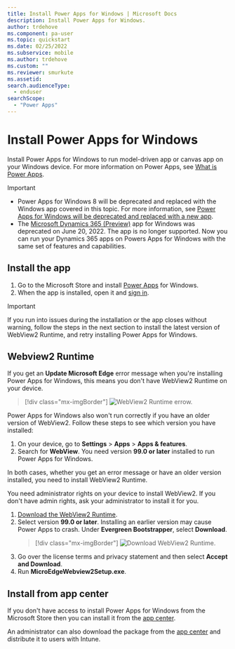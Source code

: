 ```yaml
---
title: Install Power Apps for Windows | Microsoft Docs
description: Install Power Apps for Windows.
author: trdehove
ms.component: pa-user
ms.topic: quickstart
ms.date: 02/25/2022
ms.subservice: mobile
ms.author: trdehove
ms.custom: ""
ms.reviewer: smurkute
ms.assetid: 
search.audienceType: 
  - enduser
searchScope:
  - "Power Apps"
---
```


# Install Power Apps for Windows


Install Power Apps for Windows to run model-driven app or canvas app on your Windows device. For more information on Power Apps, see [What is Power Apps](/powerapps/powerapps-overview).

> [!IMPORTANT]
> - Power Apps for Windows 8 will be deprecated and replaced with the Windows app covered in this topic. For more information, see [Power Apps for Windows will be deprecated and replaced with a new app](/power-platform/important-changes-coming#power-apps-for-windows-will-be-deprecated-and-replaced-with-a-new-app).
> - The [Microsoft Dynamics 365 (Preview)](https://apps.microsoft.com/store/detail/microsoft-dynamics-365-preview/9N0RWZ9KZZT8?hl=en-us&gl=US) app for Windows was deprecated on June 20, 2022. The app is no longer supported. Now you can run your Dynamics 365 apps on Powers Apps for Windows with the same set of features and capabilities. 


## Install the app

1. Go to the Microsoft Store and install [Power Apps](https://www.microsoft.com/store/apps/9MVC8P1Q3B29) for Windows.  
2. When the app is installed, open it and [sign in](windows-app-use.md). 
> [!IMPORTANT]
> If you run into issues during the installation or the app closes without warning, follow the steps in the next section to install the latest version of WebView2 Runtime, and retry installing Power Apps for Windows.

## Webview2 Runtime

If you get an **Update Microsoft Edge** error message when you're installing Power Apps for Windows, this means you don't have WebView2 Runtime on your device.

> [!div class="mx-imgBorder"]
> ![WebView2 Runtime errow.](media/webview2.png "WebView2")

Power Apps for Windows also won't run correctly if you have an older version of WebView2. Follow these steps to see which version you have installed:

1. On your device, go to **Settings** > **Apps** > **Apps & features**.
2. Search for **WebView**. You need version **99.0 or later** installed to run Power Apps for Windows.

In both cases, whether you get an error message or have an older version installed, you need to install WebView2 Runtime.

You need administrator rights on your device to install WebView2. If you don't have admin rights, ask your administrator to install it for you. 
 
1. [Download the WebView2 Runtime](https://developer.microsoft.com/microsoft-edge/webview2/#download-section).
2. Select version **99.0 or later**. Installing an earlier version may cause Power Apps to crash. Under **Evergreen Bootstrapper**, select **Download**.
   > [!div class="mx-imgBorder"]
   > ![Download WebView2 Runtime.](media/webview-install.png "Download WebView2")
3. Go over the license terms and privacy statement and then select **Accept and Download**.
4. Run **MicroEdgeWebview2Setup.exe**.

## Install from app center

If you don't have access to install Power Apps for Windows from the Microsoft Store then you can install it from the [app center](https://install.appcenter.ms/orgs/dynamics365-mobile/apps/power-apps-windows-store-signed-builds/distribution_groups/windows%20store-signed%20build%20external%20partners).

An administrator can also download the package from the [app center](https://install.appcenter.ms/orgs/dynamics365-mobile/apps/power-apps-windows-store-signed-builds/distribution_groups/windows%20store-signed%20build%20external%20partners) and distribute it to users with Intune.



